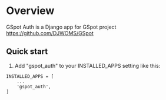 # Overview

GSpot Auth is a Django app for GSpot project https://github.com/DJWOMS/GSpot

Quick start
-----------

1. Add "gspot_auth" to your INSTALLED_APPS setting like this:

```
INSTALLED_APPS = [
    ...
    'gspot_auth',
]
```